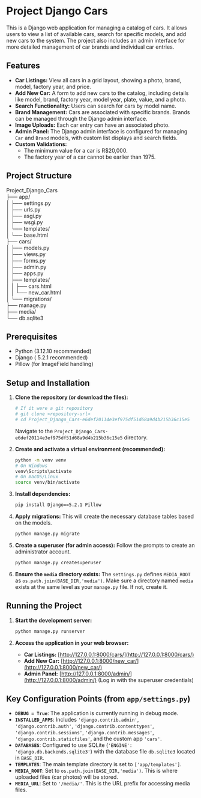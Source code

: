 # Project Django Cars

This is a Django web application for managing a catalog of cars. It allows users to view a list of available cars, search for specific models, and add new cars to the system. The project also includes an admin interface for more detailed management of car brands and individual car entries.

## Features

* **Car Listings:** View all cars in a grid layout, showing a photo, brand, model, factory year, and price.
* **Add New Car:** A form to add new cars to the catalog, including details like model, brand, factory year, model year, plate, value, and a photo.
* **Search Functionality:** Users can search for cars by model name.
* **Brand Management:** Cars are associated with specific brands. Brands can be managed through the Django admin interface.
* **Image Uploads:** Each car entry can have an associated photo.
* **Admin Panel:** The Django admin interface is configured for managing `Car` and `Brand` models, with custom list displays and search fields.
* **Custom Validations:**
    * The minimum value for a car is R$20,000.
    * The factory year of a car cannot be earlier than 1975.

## Project Structure

Project_Django_Cars  
├── app/  
│   ├── settings.py  
│   ├── urls.py  
│   ├── asgi.py  
│   ├── wsgi.py  
│   └── templates/  
│       └── base.html  
├── cars/  
│   ├── models.py  
│   ├── views.py  
│   ├── forms.py  
│   ├── admin.py  
│   ├── apps.py  
│   ├── templates/  
│   │   ├── cars.html  
│   │   └── new_car.html  
│   └── migrations/  
├── manage.py  
├── media/  
└── db.sqlite3  

## Prerequisites

* Python (3.12.10 recommended)
* Django ( 5.2.1 recommended)  
* Pillow (for ImageField handling)

## Setup and Installation

1.  **Clone the repository (or download the files):**
    ```bash
    # If it were a git repository
    # git clone <repository-url>
    # cd Project_Django_Cars-e6def20114e3ef975df51d68a9d4b215b36c15e5
    ```
    Navigate to the `Project_Django_Cars-e6def20114e3ef975df51d68a9d4b215b36c15e5` directory.

2.  **Create and activate a virtual environment (recommended):**
    ```bash
    python -m venv venv
    # On Windows
    venv\Scripts\activate
    # On macOS/Linux
    source venv/bin/activate
    ```

3.  **Install dependencies:**
    ```bash
    pip install Django==5.2.1 Pillow
    ```

4.  **Apply migrations:**
    This will create the necessary database tables based on the models.
    ```bash
    python manage.py migrate
    ```

5.  **Create a superuser (for admin access):**
    Follow the prompts to create an administrator account.
    ```bash
    python manage.py createsuperuser
    ```

6.  **Ensure the `media` directory exists:**
    The `settings.py` defines `MEDIA_ROOT` as `os.path.join(BASE_DIR,'media')`. Make sure a directory named `media` exists at the same level as your `manage.py` file. If not, create it.

## Running the Project

1.  **Start the development server:**
    ```bash
    python manage.py runserver
    ```

2.  **Access the application in your web browser:**
    * **Car Listings:** [http://127.0.0.1:8000/cars/](http://127.0.0.1:8000/cars/)
    * **Add New Car:** [http://127.0.0.1:8000/new_car/](http://127.0.0.1:8000/new_car/)
    * **Admin Panel:** [http://127.0.0.1:8000/admin/](http://127.0.0.1:8000/admin/) (Log in with the superuser credentials)

## Key Configuration Points (from `app/settings.py`)

* **`DEBUG = True`**: The application is currently running in debug mode.
* **`INSTALLED_APPS`**: Includes `'django.contrib.admin'`, `'django.contrib.auth'`, `'django.contrib.contenttypes'`, `'django.contrib.sessions'`, `'django.contrib.messages'`, `'django.contrib.staticfiles'`, and the custom app `'cars'`.
* **`DATABASES`**: Configured to use SQLite (`'ENGINE': 'django.db.backends.sqlite3'`) with the database file `db.sqlite3` located in `BASE_DIR`.
* **`TEMPLATES`**: The main template directory is set to `['app/templates']`.
* **`MEDIA_ROOT`**: Set to `os.path.join(BASE_DIR,'media')`. This is where uploaded files (car photos) will be stored.
* **`MEDIA_URL`**: Set to `'/media/'`. This is the URL prefix for accessing media files.
